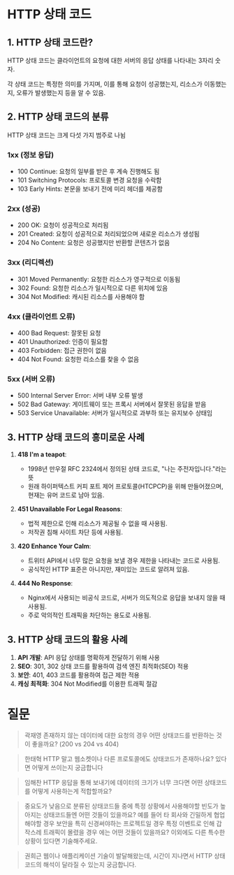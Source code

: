 # HTTP 상태 코드

## 1. HTTP 상태 코드란?

HTTP 상태 코드는 클라이언트의 요청에 대한 서버의 응답 상태를 나타내는 3자리 숫자.

각 상태 코드는 특정한 의미를 가지며, 이를 통해 요청이 성공했는지, 리소스가 이동했는지, 오류가 발생했는지 등을 알 수 있음.

## 2. HTTP 상태 코드의 분류

HTTP 상태 코드는 크게 다섯 가지 범주로 나뉨

### 1xx (정보 응답)

- 100 Continue: 요청의 일부를 받은 후 계속 진행해도 됨
- 101 Switching Protocols: 프로토콜 변경 요청을 수락함
- 103 Early Hints: 본문을 보내기 전에 미리 헤더를 제공함

### 2xx (성공)

- 200 OK: 요청이 성공적으로 처리됨
- 201 Created: 요청이 성공적으로 처리되었으며 새로운 리소스가 생성됨
- 204 No Content: 요청은 성공했지만 반환할 콘텐츠가 없음

### 3xx (리디렉션)

- 301 Moved Permanently: 요청한 리소스가 영구적으로 이동됨
- 302 Found: 요청한 리소스가 일시적으로 다른 위치에 있음
- 304 Not Modified: 캐시된 리소스를 사용해야 함

### 4xx (클라이언트 오류)

- 400 Bad Request: 잘못된 요청
- 401 Unauthorized: 인증이 필요함
- 403 Forbidden: 접근 권한이 없음
- 404 Not Found: 요청한 리소스를 찾을 수 없음

### 5xx (서버 오류)

- 500 Internal Server Error: 서버 내부 오류 발생
- 502 Bad Gateway: 게이트웨이 또는 프록시 서버에서 잘못된 응답을 받음
- 503 Service Unavailable: 서버가 일시적으로 과부하 또는 유지보수 상태임

## 3. HTTP 상태 코드의 흥미로운 사례

1. **418 I'm a teapot**:

   - 1998년 만우절 RFC 2324에서 정의된 상태 코드로, "나는 주전자입니다."라는 뜻
   - 원래 하이퍼텍스트 커피 포트 제어 프로토콜(HTCPCP)을 위해 만들어졌으며, 현재는 유머 코드로 남아 있음.

2. **451 Unavailable For Legal Reasons**:

   - 법적 제한으로 인해 리소스가 제공될 수 없을 때 사용됨.
   - 저작권 침해 사이트 차단 등에 사용됨.

3. **420 Enhance Your Calm**:

   - 트위터 API에서 너무 많은 요청을 보낼 경우 제한을 나타내는 코드로 사용됨.
   - 공식적인 HTTP 표준은 아니지만, 재미있는 코드로 알려져 있음.

4. **444 No Response**:
   - Nginx에서 사용되는 비공식 코드로, 서버가 의도적으로 응답을 보내지 않을 때 사용됨.
   - 주로 악의적인 트래픽을 차단하는 용도로 사용됨.

## 3. HTTP 상태 코드의 활용 사례

1. **API 개발**: API 응답 상태를 명확하게 전달하기 위해 사용
2. **SEO**: 301, 302 상태 코드를 활용하여 검색 엔진 최적화(SEO) 적용
3. **보안**: 401, 403 코드를 활용하여 접근 제한 적용
4. **캐싱 최적화**: 304 Not Modified를 이용한 트래픽 절감

# 질문

> 곽재영
> 존재하지 않는 데이터에 대한 요청의 경우 어떤 상태코드를 반환하는 것이 좋을까요? (200 vs 204 vs 404)

> 한태혁
> HTTP 말고 웹소켓이나 다른 프로토콜에도 상태코드가 존재하나요? 있다면 어떻게 쓰이는지 궁금합니다

> 임해찬
> HTTP 응답을 통해 보내기에 데이터의 크기가 너무 크다면 어떤 상태코드를 어떻게 사용하는게 적합할까요?

> 중요도가 낮음으로 분류된 상태코드들 중에 특정 상황에서 사용해야할 빈도가 높아지는 상태코드들엔 어떤 것들이 있을까요?
> 예를 들어
> 타 회사와 긴밀하게 협업해야할 경우
> 보안을 특히 신경써야하는 프로젝트일 경우
> 특정 이벤트로 인해 갑작스레 트래픽이 몰렸을 경우
> 에는 어떤 것들이 있을까요? 이외에도 다른 특수한 상황이 있다면 기술해주세요.

> 권희근
> 웹이나 애플리케이션 기술이 발달해왔는데, 시간이 지나면서 HTTP 상태 코드의 해석이 달라질 수 있는지 궁금합니다.

